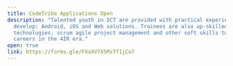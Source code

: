 ```yaml
---
title: CodeTribe Applications Open
description: "Talented youth in ICT are provided with practical experience to
  develop: Android, iOS and Web solutions. Trainees are also up-skilled in cloud
  technologies, scrum agile project management and other soft skills to drive
  careers in the 4IR era."
open: true
link: https://forms.gle/FXoXV7X5MsTf1jCo7
---
```

